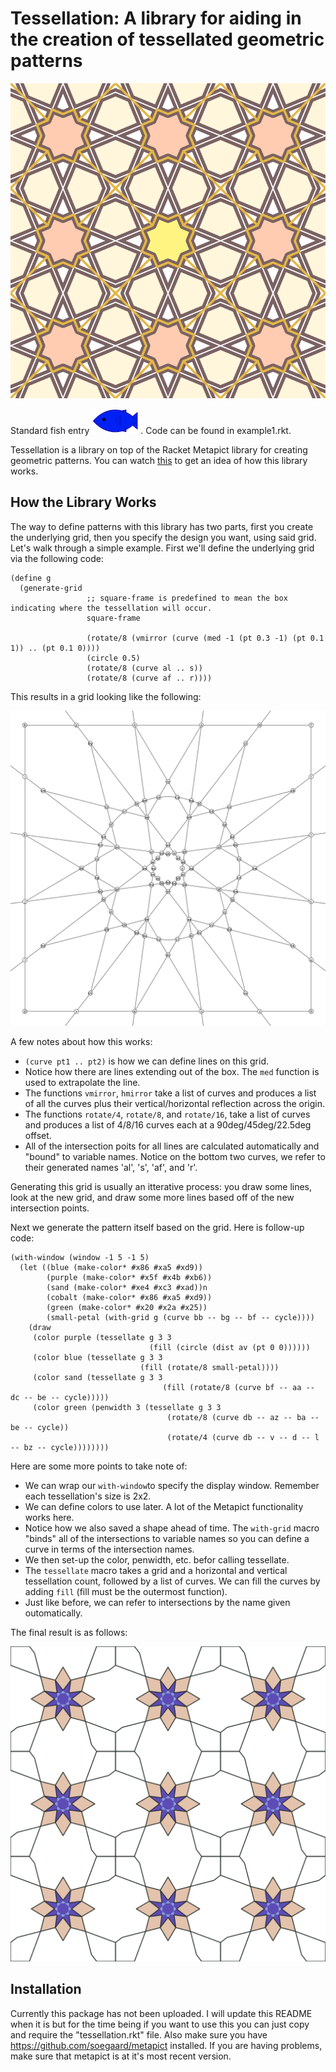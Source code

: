 # Tessellation: A library for aiding in the creation of tessellated geometric patterns

![Example of tessellation](scribblings/example1.png)

Standard fish entry ![Standard Fish Entry](scribblings/sf.png). Code can be found in example1.rkt.

Tessellation is a library on top of the Racket Metapict library for creating geometric patterns.  You can watch [this](https://www.youtube.com/watch?v=pg1NpMmPv48) to get an idea of how this library works. 


## How the Library Works

The way to define patterns with this library has two parts, first you create the underlying grid, then you specify the design you want, using said grid. Let's walk through a simple example. First we'll define the underlying grid via the following code:

```racket
(define g
  (generate-grid 
                 ;; square-frame is predefined to mean the box indicating where the tessellation will occur.
                 square-frame
				 
                 (rotate/8 (vmirror (curve (med -1 (pt 0.3 -1) (pt 0.1 1)) .. (pt 0.1 0))))
				 (circle 0.5)
                 (rotate/8 (curve al .. s))
                 (rotate/8 (curve af .. r))))
```

This results in a grid looking like the following:

![Example of grid](scribblings/grid-example.png)

A few notes about how this works:

- `(curve pt1 .. pt2)` is how we can define lines on this grid. 
- Notice how there are lines extending out of the box. The `med` function is used to extrapolate the line.
- The functions `vmirror`, `hmirror` take a list of curves and produces a list of all the curves plus their vertical/horizontal reflection across the origin.
- The functions `rotate/4`, `rotate/8`, and `rotate/16`, take a list of curves and produces a list of 4/8/16 curves each at a 90deg/45deg/22.5deg offset.
- All of the intersection poits for all lines are calculated automatically and "bound" to variable names. Notice on the bottom two curves, we refer to their generated names 'al', 's', 'af', and 'r'.

Generating this grid is usually an itterative process: you draw some lines, look at the new grid, and draw some more lines based off of the new intersection points.

Next we generate the pattern itself based on the grid. Here is follow-up code:

```racket
(with-window (window -1 5 -1 5)
  (let ((blue (make-color* #x86 #xa5 #xd9))
        (purple (make-color* #x5f #x4b #xb6))
        (sand (make-color* #xe4 #xc3 #xad))n
        (cobalt (make-color* #x86 #xa5 #xd9))
        (green (make-color* #x20 #x2a #x25))
        (small-petal (with-grid g (curve bb -- bg -- bf -- cycle))))
    (draw
     (color purple (tessellate g 3 3
                               (fill (circle (dist av (pt 0 0))))))
     (color blue (tessellate g 3 3
                             (fill (rotate/8 small-petal))))
     (color sand (tessellate g 3 3
                                  (fill (rotate/8 (curve bf -- aa -- dc -- be -- cycle)))))
     (color green (penwidth 3 (tessellate g 3 3
                                   (rotate/8 (curve db -- az -- ba -- be -- cycle))
                                   (rotate/4 (curve db -- v -- d -- l -- bz -- cycle))))))))
```

Here are some more points to take note of:

- We can wrap our `with-window`to specify the display window. Remember each tessellation's size is 2x2.
- We can define colors to use later. A lot of the Metapict functionality works here.
- Notice how we also saved a shape ahead of time. The `with-grid` macro "binds" all of the intersections to variable names so you can define a curve in terms of the intersection names.
- We then set-up the color, penwidth, etc. befor calling tessellate.
- The `tessellate` macro takes a grid and a horizontal and vertical tessellation count, followed by a list of curves. We can fill the curves by adding `fill` (fill must be the outermost function).
- Just like before, we can refer to intersections by the name given outomatically. 

The final result is as follows:

![final product](scribblings/final.png)


## Installation

Currently this package has not been uploaded. I will update this README when it is but for the time being if you want to use this you can just copy and require the "tessellation.rkt" file. Also make sure you have https://github.com/soegaard/metapict installed.  If you are having problems, make sure that metapict is at it's most recent version.
